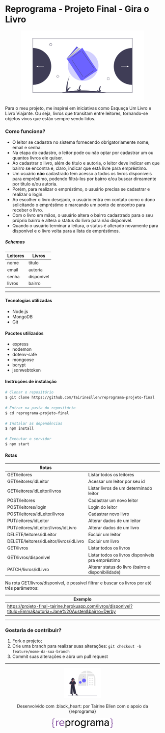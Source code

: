 # Reprograma - Projeto Final - Gira o Livro

<p align="center">
<img src="./assets/books.png" alt="livro entre duas setas em direção oposta" border="0" width = "400" />
</p>

Para o meu projeto, me inspirei em iniciativas como Esqueça Um Livro e Livro Viajante. Ou seja, livros que transitam entre leitores, tornando-se objetos vivos que estão sempre sendo lidos.

### Como funciona?

- O leitor se cadastra no sistema fornecendo obrigatoriamente nome, email e senha.
- Na etapa do cadastro, o leitor pode ou não optar por cadastrar um ou quantos livros ele quiser.
- Ao cadastrar o livro, além de título e autoria, o leitor deve indicar em que bairro se encontra e, claro, indicar que está livre para empréstimo.
- Um usuário **não** cadastrado tem acesso a todos os livros disponíveis para empréstimo, podendo filtrá-los por bairro e/ou buscar direamente por título e/ou autoria.
- Porém, para realizar o empréstimo, o usuário precisa se cadastrar e realizar o login.
- Ao escolher o livro desejado, o usuário entra em contato como o dono solicitando o empréstimo e marcando um ponto de encontro para receber o livro.
- Com o livro em mãos, o usuário altera o bairro cadastrado para o seu próprio bairro e altera o status do livro para não disponível.
- Quando o usuário terminar a leitura, o status é alterado novamente para disponível e o livro volta para a lista de empréstimos.

##### Schemas

| Leitores	   | Livros			  |
| ------------ | ------------ |
| nome         | título		    |
| email        | autoria      |
| senha        | disponível   |
| livros       | bairro       |


------------

#### Tecnologias utilizadas
- Node.js
- MongoDB
- Git

#### Pacotes utilizados

- express
- nodemon
- dotenv-safe
- mongoose
- bcrypt
- jsonwebtoken

#### Instruções de instalação

```bash
# Clonar o repositório
$ git clone https://github.com/TairineEllen/reprograma-projeto-final

# Entrar na pasta do repositório
$ cd reprograma-projeto-final

# Instalar as dependências
$ npm install

# Executar o servidor
$ npm start

```

#### Rotas

| Rotas                                   |                                                    |
| --------------------------------------- | -------------------------------------------------- | 
| GET/leitores                            | Listar todos os leitores                           |
| GET/leitores/idLeitor                   | Acessar um leitor por seu id                       |
| GET/leitores/idLeitor/livros            | Listar livros de um determinado leitor             |
| POST/leitores                           | Cadastrar um novo leitor                           |
| POST/leitores/login                     | Login do leitor                                    |
| POST/leitores/idLeitor/livros           | Cadastrar novo livro                               |
| PUT/leitores/idLeitor                   | Alterar dados de um leitor                         |
| PUT/leitores/idLeitor/livros/idLivro    | Alterar dados de um livro                          |
| DELETE/leitores/idLeitor                | Excluir um leitor                                  |
| DELETE/leitores/idLeitor/livros/idLivro | Excluir um livro                                   |
| GET/livros                              | Listar todos os livros                             |
| GET/livros/disponivel                   | Listar todos os livros disponíveis pra empréstimo  |
| PATCH/livros/idLivro                    | Alterar status do livro (bairro e disponibilidade) |


Na rota GET/livros/disponivel, é possível filtrar e buscar os livros por até três parâmetros:

| Exemplo                                                                                                      |
| ------------------------------------------------------------------------------------------------------------ |
| https://projeto-final-tairine.herokuapp.com/livros/disponivel?titulo=Emma&autoria=Jane%20Austen&bairro=Derby |

------------

### Gostaria de contribuir?

1. Fork o projeto;
2. Crie uma branch para realizar suas alterações: `git checkout -b feature/nome-da-sua-branch`
3. Commit suas alterações e abra um pull request


------------

<p align="center">
<img src="./assets/logo.png" alt="menina em frente a janela" border="0" width = "120" />
</p>

<p align="center">
Desenvolvido com :black_heart: por Tairine Ellen com o apoio da {reprograma} 
</p>

<p align="center">

<img src="./assets/logo-reprograma.png" alt="logo da reprograma" border="0" width = "200" />

</p>





